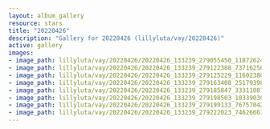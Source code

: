```yaml
---
layout: album_gallery
resource: stars
title: "20220426"
description: "Gallery for 20220426 (lillyluta/vay/20220426)"
active: gallery
images:
- image_path: lillyluta/vay/20220426/20220426_133239_279055450_1187262492030649_7319424782417059843_n.jpg
- image_path: lillyluta/vay/20220426/20220426_133239_279122388_737162560745786_9081557881585739209_n.jpg
- image_path: lillyluta/vay/20220426/20220426_133239_279125229_1160238078142810_2519652786022111129_n.jpg
- image_path: lillyluta/vay/20220426/20220426_133239_279163408_251793983771170_5633236709059869185_n.jpg
- image_path: lillyluta/vay/20220426/20220426_133239_279185847_333110878889906_8609912154065574032_n.jpg
- image_path: lillyluta/vay/20220426/20220426_133239_279198503_1033903063866194_2150077605279236271_n.jpg
- image_path: lillyluta/vay/20220426/20220426_133239_279199133_767570424651571_289255478939238433_n.jpg
- image_path: lillyluta/vay/20220426/20220426_133239_279222023_7462666157108837_7133437191738061992_n.jpg
---
```


